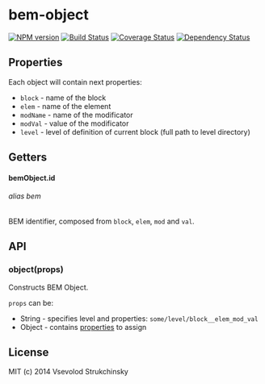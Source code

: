 # bem-object

[![NPM version][npm-image]][npm-url] [![Build Status][travis-image]][travis-url] [![Coverage Status][coveralls-image]][coveralls-url] [![Dependency Status][depstat-image]][depstat-url]

## Properties

Each object will contain next properties:

 * `block` - name of the block
 * `elem` - name of the element
 * `modName` - name of the modificator
 * `modVal` - value of the modificator
 * `level` - level of definition of current block (full path to level directory)

## Getters

#### bemObject.id
###### alias bem

BEM identifier, composed from `block`, `elem`, `mod` and `val`.

## API

### object(props)

Constructs BEM Object.

`props` can be:

 * String - specifies level and properties: `some/level/block__elem_mod_val`
 * Object - contains [properties](#properties) to assign

## License

MIT (c) 2014 Vsevolod Strukchinsky

[npm-url]: https://npmjs.org/package/bem-object
[npm-image]: http://img.shields.io/npm/v/bem-object.svg?style=flat

[travis-url]: http://travis-ci.org/floatdrop/bem-object
[travis-image]: http://img.shields.io/travis/floatdrop/bem-object.svg?branch=master&style=flat

[depstat-url]: http://david-dm.org/floatdrop/bem-object
[depstat-image]: http://img.shields.io/david/floatdrop/bem-object.svg?style=flat

[coveralls-url]: https://coveralls.io/r/floatdrop/bem-object
[coveralls-image]: http://img.shields.io/coveralls/floatdrop/bem-object.svg?style=flat
